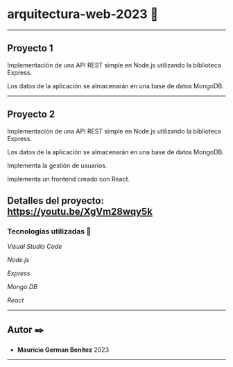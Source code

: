 # arquitectura-web-2023 🎏

---

## Proyecto 1
Implementación de una API REST simple en Node.js utilizando la biblioteca Express.

Los datos de la aplicación se almacenarán en una base de datos MongoDB.

---

## Proyecto 2
Implementación de una API REST simple en Node.js utilizando la biblioteca Express.

Los datos de la aplicación se almacenarán en una base de datos MongoDB.

Implementa la gestión de usuarios.

Implementa un  frontend creado con React.

Detalles del proyecto: https://youtu.be/XgVm28wqy5k
---

### Tecnologías utilizadas 🔧

_Visual Studio Code_

_Node.js_

_Express_

_Mongo DB_

_React_


---

## Autor ✒️

* **Mauricio German Benitez** 
2023

---

